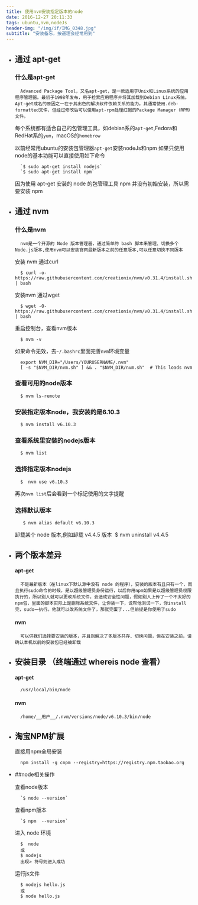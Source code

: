 ```yaml
---
title: 使用nvm安装指定版本的node
date: 2016-12-27 20:11:33
tags: ubuntu,nvm,nodeJs
header-img: "/img/if/IMG_0348.jpg"
subtitle: "安装备忘，按道理会经常用到"
---
```


* ## 通过 apt-get
    ### 什么是apt-get
        Advanced Package Tool，又名apt-get，是一款适用于Unix和Linux系统的应用程序管理器。最初于1998年发布，用于检索应用程序并将其加载到Debian Linux系统。Apt-get成名的原因之一在于其出色的解决软件依赖关系的能力。其通常使用.deb-formatted文件，但经过修改后可以使用apt-rpm处理红帽的Package Manager（RPM）文件。

    每个系统都有适合自己的包管理工具，如debian系的`apt-get`,Fedora和RedHat系的`yum`，macOS的`homebrow`

    以前经常用ubuntu的安装包管理器`apt-get`安装nodeJs和npm  如果只使用node的基本功能可以直接使用如下命令

        `$ sudo apt-get install nodejs`
        `$ sudo apt-get install npm`

    因为使用 apt-get 安装的 node 的包管理工具 npm 并没有初始安装，所以需要安装 npm

* ## 通过 nvm

    ### 什么是nvm
        nvm是一个开源的 Node 版本管理器，通过简单的 bash 脚本来管理、切换多个 Node.js版本,使用nvm可以安装官网最新版本之前的任意版本,可以任意切换不同版本
    安装 nvm 通过curl

        $ curl -o- https://raw.githubusercontent.com/creationix/nvm/v0.31.4/install.sh | bash  
    安装nvm 通过wget

        $ wget -O- https://raw.githubusercontent.com/creationix/nvm/v0.31.4/install.sh | bash  

    重启控制台，查看nvm版本

        $ nvm -v

    如果命令无效，去`~/.bashrc`里面完善`nvm`环境变量

        export NVM_DIR="/Users/YOURUSERNAME/.nvm"  
        [ -s "$NVM_DIR/nvm.sh" ] && . "$NVM_DIR/nvm.sh"  # This loads nvm  

    ### 查看可用的node版本

        $ nvm ls-remote  

    ### 安装指定版本node，我安装的是6.10.3

        $ nvm install v6.10.3

    ### 查看系统里安装的nodejs版本

        $ nvm list

    ### 选择指定版本nodejs

        $  nvm use v6.10.3

    再次`nvm list`后会看到一个标记使用的文字提醒

    ### 选择默认版本

         $ nvm alias default v6.10.3

    卸载某个 node 版本,例如卸载 v4.4.5 版本
    ​     $ nvm uninstall v4.4.5

* ## 两个版本差异
    #### apt-get

        不是最新版本（在linux下默认源中没有 node 的程序），安装的版本有且只有一个，而且执行sudo命令的时候，是以超级管理员身份运行，以后你用npm如果是以超级管理员权限执行的，所以别人就可以更改系统文件，会造成安全性问题，假如别人上传了一个不太好的npm包，里面的脚本实际上是删除系统文件，让你装一下，说帮他测试一下，你install完，sudo一执行。他就可以改系统文件了，那就完蛋了...但前提是你使用了sudo
    #### nvm

        可以供我们选择要安装的版本，并且则解决了多版本共存、切换问题，但在安装之前，请确认本机以前的安装包已经被卸载

* ## 安装目录 （终端通过 whereis node 查看）

    #### apt-get

        /usr/local/bin/node

    #### nvm

        /home/__用户__/.nvm/versions/node/v6.10.3/bin/node

* ## 淘宝NPM扩展

    直接用npm全局安装

        npm install -g cnpm --registry=https://registry.npm.taobao.org  

* ##node相关操作

    查看node版本

        `$ node --version`

    查看npm版本

        `$ npm  --version`
    进入 node 环境

        $  node
        或
        $ nodejs
        出现> 符号则进入成功

    运行js文件

        $ nodejs hello.js
        或
        $ node hello.js
